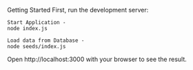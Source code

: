 Getting Started
First, run the development server:
```
Start Application -
node index.js

Load data from Database -
node seeds/index.js
```
Open http://localhost:3000 with your browser to see the result.
